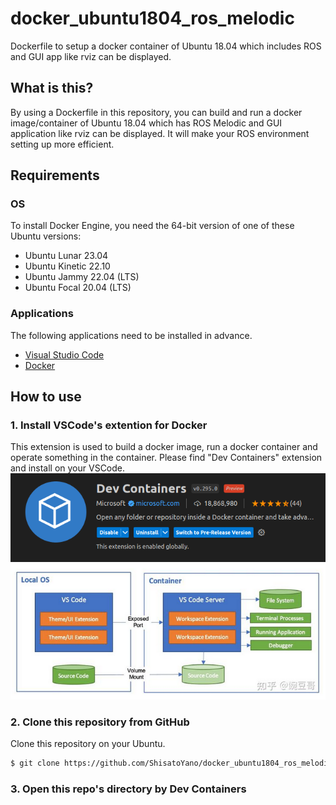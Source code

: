 # docker_ubuntu1804_ros_melodic
Dockerfile to setup a docker container of Ubuntu 18.04 which includes ROS and GUI app like rviz can be displayed.  

## What is this?
By using a Dockerfile in this repository, you can build and run a docker image/container of Ubuntu 18.04 which has ROS Melodic and GUI application like rviz can be displayed. It will make your ROS environment setting up more efficient.  

## Requirements
### OS
To install Docker Engine, you need the 64-bit version of one of these Ubuntu versions:  
* Ubuntu Lunar 23.04
* Ubuntu Kinetic 22.10
* Ubuntu Jammy 22.04 (LTS)
* Ubuntu Focal 20.04 (LTS)

### Applications
The following applications need to be installed in advance.  
* [Visual Studio Code](https://code.visualstudio.com/)
* [Docker](https://www.docker.com/)

## How to use
### 1. Install VSCode's extention for Docker
This extension is used to build a docker image, run a docker container and operate something in the container. Please find "Dev Containers" extension and install on your VSCode.  
![](images/dev_container.PNG)  
![](images/vscode_server.PNG)

### 2. Clone this repository from GitHub
Clone this repository on your Ubuntu.  
```bash
$ git clone https://github.com/ShisatoYano/docker_ubuntu1804_ros_melodic.git
```

### 3. Open this repo's directory by Dev Containers
